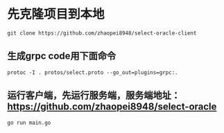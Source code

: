 # 先克隆项目到本地
```
git clone https://github.com/zhaopei8948/select-oracle-client
```
## 生成grpc code用下面命令
```
protoc -I . protos/select.proto --go_out=plugins=grpc:.
```

## 运行客户端，先运行服务端，服务端地址： https://github.com/zhaopei8948/select-oracle
```
go run main.go
```

